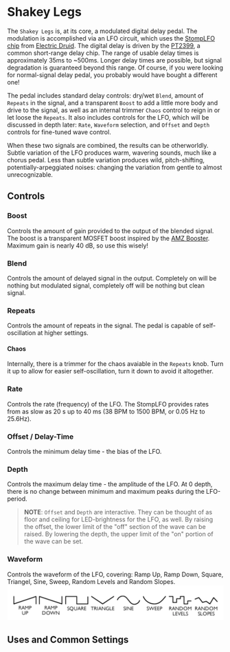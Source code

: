 # Shakey Legs

The `Shakey Legs` is, at its core, a modulated digital delay pedal. The modulation is accomplished via an LFO circuit, which uses the [StompLFO chip](https://electricdruid.net/datasheets/STOMPLFODatasheet.pdf) from [Electric Druid](https://electricdruid.net/product/stomplfo/). The digital delay is driven by the [PT2399](https://www.electrosmash.com/pt2399-analysis), a common short-range delay chip. The range of usable delay times is approximately 35ms to ~500ms. Longer delay times are possible, but signal degradation is guaranteed beyond this range. Of course, if you were looking for normal-signal delay pedal, you probably would have bought a different one! 

The pedal includes standard delay controls: dry/wet `Blend`, amount of `Repeats` in the signal, and a transparent `Boost` to add a little more body and drive to the signal, as well as an internal trimmer `Chaos` control to reign in or let loose the `Repeats`. It also includes controls for the LFO, which will be discussed in depth later: `Rate`, `Waveform` selection, and `Offset` and `Depth` controls for fine-tuned wave control.

When these two signals are combined, the results can be otherworldly. Subtle variation of the LFO produces warm, wavering sounds, much like a chorus pedal. Less than subtle variation produces wild, pitch-shifting, potentially-arpeggiated noises: changing the variation from gentle to almost unrecognizable.

## Controls
### Boost
Controls the amount of gain provided to the output of the blended signal. The boost is a transparent MOSFET boost inspired by the [AMZ Booster](http://www.muzique.com/schem/mosfet.htm). Maximum gain is nearly 40 dB, so use this wisely!

### Blend
Controls the amount of delayed signal in the output. Completely on will be nothing but modulated signal, completely off will be nothing but clean signal.

### Repeats
Controls the amount of repeats in the signal. The pedal is capable of self-oscillation at higher settings.

#### Chaos
Internally, there is a trimmer for the chaos avaiable in the `Repeats` knob. Turn it up to allow for easier self-oscillation, turn it down to avoid it altogether.

### Rate
Controls the rate (frequency) of the LFO. The StompLFO provides rates from as slow as 20 s up to 40 ms (38 BPM to 1500 BPM, or 0.05 Hz to 25.6Hz).

### Offset / Delay-Time
Controls the minimum delay time - the bias of the LFO.

### Depth
Controls the maximum delay time - the amplitude of the LFO. At 0 depth, there is no change between minimum and maximum peaks during the LFO-period.

> **NOTE**: `Offset` and `Depth` are interactive. They can be thought of as floor and ceiling for LED-brightness for the LFO, as well. By raising the offset, the lower limit of the "off" section of the wave can be raised. By lowering the depth, the upper limit of the "on" portion of the wave can be set.

### Waveform
Controls the waveform of the LFO, covering: Ramp Up, Ramp Down, Square, Triangel, Sine, Sweep, Random Levels and Random Slopes.
![Waveforms Ramp Up, Ramp Down, Square, Triangel, Sine, Sweep, Random Levels and Random Slopes](waveforms.png)

## Uses and Common Settings
